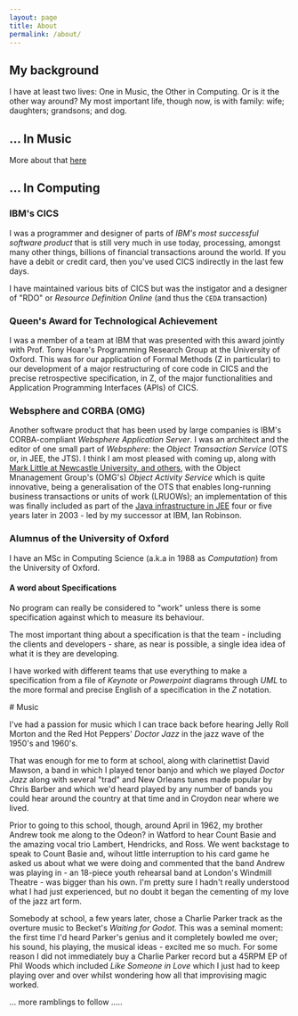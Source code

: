 ```yaml
---
layout: page
title: About
permalink: /about/
---
```


## My background 

I have at least two lives: One in Music, the Other in Computing. Or is it the other way around? My most important life, though now, is with family: wife; daughters; grandsons; and dog.

## ... In Music

More about that [here](#music)



<!--  
(http://ops.epo.org/3.1/rest-services/published-data/search/abstract,biblio?q=in%3DHouston%2CIain%2CStuart);
-->
## ... In Computing


### IBM's CICS  

I was a programmer and designer of parts of *IBM's most successful software product* that is still very much in use today, processing, amongst many other things, billions of financial transactions around the world. If you have a debit or credit card, then you've used CICS indirectly in the last few days.

I have maintained various bits of CICS but was the instigator and a designer of "RDO" or *Resource Definition Online* (and thus the `CEDA` transaction)

### Queen's Award for Technological Achievement

I was a member of a team at IBM that was presented with  this award jointly with Prof. Tony Hoare's Programming Research Group at the University of Oxford. This was for our application of Formal Methods (Z in particular) to our development of a major restructuring of core code in CICS and the precise retrospective specification, in Z, of the major functionalities and Application Programming Interfaces (APIs) of CICS.


### Websphere and CORBA (OMG)

Another software product that has been used by  large companies is IBM's CORBA-compliant *Websphere Application Server*. I
was an architect and the editor of one small part of *Websphere*: the *Object
Transaction Service* (OTS or, in JEE, the JTS). I think I am most
pleased with coming up, along with [Mark Little  at Newcastle
University, and others](http://onlinelibrary.wiley.com/doi/10.1002/spe.512/abstract;jsessionid=647F2A0ED4CB3EF24AC80B692C6F7010.f04t03),
with the Object Mnanagement Group's (OMG's) *Object Activity Service*
which is quite innovative, being a generalisation of the OTS that enables
long-running business transactions or units of work (LRUOWs); an implementation of this was
finally included as part of the [Java infrastructure in
JEE](https://jcp.org/en/jsr/detail?id=95)
four or five years later in 2003 - led by my successor at IBM, Ian Robinson.

### Alumnus of the University of Oxford

I have an MSc in Computing Science (a.k.a in 1988 as *Computation*) from the University of Oxford.

#### A word about Specifications

No program can really be considered to "work" unless there is some
specification against which to measure its behaviour.

The most important thing about a specification is that the team -
including the clients and developers - share, as near is possible, a single idea idea
of what it is they are developing.

I have worked with different teams that use everything to make a
specification from a file of *Keynote* or *Powerpoint* diagrams through
*UML* to the more formal and precise English of a specification in the
*Z* notation.

<a id=music>
# Music 

I've had a passion for music which I can trace back before hearing Jelly Roll Morton and the Red Hot Peppers' *Doctor Jazz* in the jazz wave of the 1950's and 1960's.

That was enough for me to form at school, along with clarinettist David Mawson, a band  in which I played tenor banjo and which we played *Doctor Jazz* along with several "trad" and New Orleans tunes made popular by Chris Barber and which we'd heard played by any number of bands you could hear around the country at that time and in Croydon near where we lived.

Prior to going to this school, though, around April in 1962, my brother Andrew took me along to the Odeon? in Watford to hear Count Basie and the amazing vocal trio Lambert, Hendricks, and Ross. We went backstage to speak to Count Basie and, wihout little interruption to his card game he asked us about what we were doing and commented that the band Andrew was  playing in - an 18-piece youth rehearsal band at London's Windmill Theatre - was bigger than his own. I'm pretty sure I hadn't really understood what I had just experienced, but no doubt it began the cementing of my love of the jazz art form.

Somebody at school, a few years later, chose a Charlie Parker track as the overture music to Becket's *Waiting for Godot*. This was a seminal moment: the first time I'd heard Parker's genius and it completely bowled me over; his sound, his playing, the  musical ideas - excited me so much.  For some reason I did not immediately buy a Charlie Parker record but a 45RPM EP of Phil Woods which included *Like Someone in Love* which I just had to keep playing over and over whilst wondering how all that improvising magic worked.

... more ramblings to follow .....


